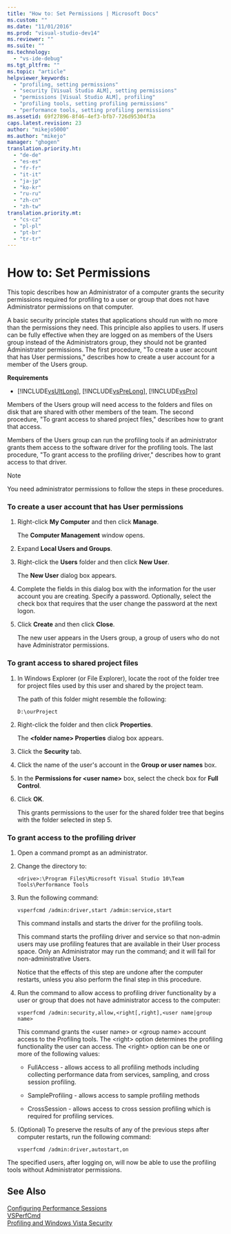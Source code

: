```yaml
---
title: "How to: Set Permissions | Microsoft Docs"
ms.custom: ""
ms.date: "11/01/2016"
ms.prod: "visual-studio-dev14"
ms.reviewer: ""
ms.suite: ""
ms.technology: 
  - "vs-ide-debug"
ms.tgt_pltfrm: ""
ms.topic: "article"
helpviewer_keywords: 
  - "profiling, setting permissions"
  - "security [Visual Studio ALM], setting permissions"
  - "permissions [Visual Studio ALM], profiling"
  - "profiling tools, setting profiling permissions"
  - "performance tools, setting profiling permissions"
ms.assetid: 69f27896-8f46-4ef3-bfb7-726d95304f3a
caps.latest.revision: 23
author: "mikejo5000"
ms.author: "mikejo"
manager: "ghogen"
translation.priority.ht: 
  - "de-de"
  - "es-es"
  - "fr-fr"
  - "it-it"
  - "ja-jp"
  - "ko-kr"
  - "ru-ru"
  - "zh-cn"
  - "zh-tw"
translation.priority.mt: 
  - "cs-cz"
  - "pl-pl"
  - "pt-br"
  - "tr-tr"
---
```

# How to: Set Permissions
This topic describes how an Administrator of a computer grants the security permissions required for profiling to a user or group that does not have Administrator permissions on that computer.  
  
 A basic security principle states that applications should run with no more than the permissions they need. This principle also applies to users. If users can be fully effective when they are logged on as members of the Users group instead of the Administrators group, they should not be granted Administrator permissions. The first procedure, "To create a user account that has User permissions," describes how to create a user account for a member of the Users group.  
  
 **Requirements**  
  
-   [!INCLUDE[vsUltLong](../code-quality/includes/vsultlong_md.md)], [!INCLUDE[vsPreLong](../code-quality/includes/vsprelong_md.md)], [!INCLUDE[vsPro](../code-quality/includes/vspro_md.md)]  
  
 Members of the Users group will need access to the folders and files on disk that are shared with other members of the team. The second procedure, "To grant access to shared project files," describes how to grant that access.  
  
 Members of the Users group can run the profiling tools if an administrator grants them access to the software driver for the profiling tools. The last procedure, "To grant access to the profiling driver," describes how to grant access to that driver.  
  
> [!NOTE]
>  You need administrator permissions to follow the steps in these procedures.  
  
### To create a user account that has User permissions  
  
1.  Right-click **My Computer** and then click **Manage**.  
  
     The **Computer Management** window opens.  
  
2.  Expand **Local Users and Groups**.  
  
3.  Right-click the **Users** folder and then click **New User**.  
  
     The **New User** dialog box appears.  
  
4.  Complete the fields in this dialog box with the information for the user account you are creating. Specify a password. Optionally, select the check box that requires that the user change the password at the next logon.  
  
5.  Click **Create** and then click **Close**.  
  
     The new user appears in the Users group, a group of users who do not have Administrator permissions.  
  
### To grant access to shared project files  
  
1.  In Windows Explorer (or File Explorer), locate the root of the folder tree for project files used by this user and shared by the project team.  
  
     The path of this folder might resemble the following:  
  
    ```  
    D:\ourProject  
    ```  
  
2.  Right-click the folder and then click **Properties**.  
  
     The **\<folder name> Properties** dialog box appears.  
  
3.  Click the **Security** tab.  
  
4.  Click the name of the user's account in the **Group or user names** box.  
  
5.  In the **Permissions for \<user name>** box, select the check box for **Full Control**.  
  
6.  Click **OK**.  
  
     This grants permissions to the user for the shared folder tree that begins with the folder selected in step 5.  
  
### To grant access to the profiling driver  
  
1.  Open a command prompt as an administrator.  
  
2.  Change the directory to:  
  
    ```  
    <drive>:\Program Files\Microsoft Visual Studio 10\Team Tools\Performance Tools  
    ```  
  
3.  Run the following command:  
  
    ```  
    vsperfcmd /admin:driver,start /admin:service,start  
    ```  
  
     This command installs and starts the driver for the profiling tools.  
  
     This command starts the profiling driver and service so that non-admin users may use profiling features that are available in their User process space. Only an Administrator may run the command; and it will fail for non-administrative Users.  
  
     Notice that the effects of this step are undone after the computer restarts, unless you also perform the final step in this procedure.  
  
4.  Run the command to allow access to profiling driver functionality by a user or group that does not have administrator access to the computer:  
  
    ```  
    vsperfcmd /admin:security,allow,<right[,right],<user name|group name>  
    ```  
  
     This command grants the \<user name> or \<group name> account access to the Profiling tools. The \<right> option determines the profiling functionality the user can access. The \<right> option can be one or more of the following values:  
  
    -   FullAccess - allows access to all profiling methods including collecting performance data from services, sampling, and cross session profiling.  
  
    -   SampleProfiling - allows access to sample profiling methods  
  
    -   CrossSession - allows access to cross session profiling which is required for profiling services.  
  
5.  (Optional) To preserve the results of any of the previous steps after computer restarts, run the following command:  
  
    ```  
    vsperfcmd /admin:driver,autostart,on  
    ```  
  
 The specified users, after logging on, will now be able to use the profiling tools without Administrator permissions.  
  
## See Also  
 [Configuring Performance Sessions](../profiling/configuring-performance-sessions.md)   
 [VSPerfCmd](../profiling/vsperfcmd.md)   
 [Profiling and Windows Vista Security](../profiling/profiling-and-windows-vista-security.md)